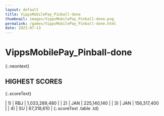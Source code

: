 ```yaml
---
layout: default
title: VippsMobilePay_Pinball-done
thumbnail: images/VippsMobilePay_Pinball-done.png
permalink: /games/VippsMobilePay_Pinball-done.html
date: 2023-07-13
---
```


# VippsMobilePay_Pinball-done 
{:.neontext}

## HIGHEST SCORES
{:.scoreText}

| 1) | RBJ | 1,033,289,480 | 
| 2) | JAN | 225,140,140 | 
| 3) | JAN | 156,317,400 | 
| 4) | SU | 67,318,610 | 
{:.scoreText .table .td}

